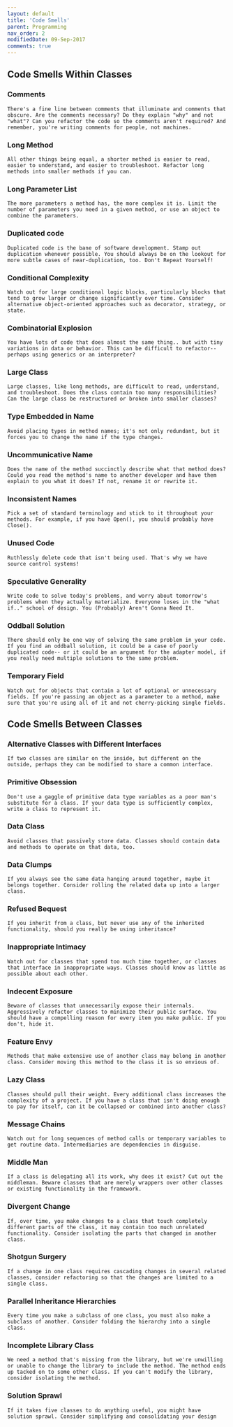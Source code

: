 ```yaml
---
layout: default
title: 'Code Smells'
parent: Programming
nav_order: 2
modifiedDate: 09-Sep-2017
comments: true
---
```


## Code Smells Within Classes
### Comments
    There's a fine line between comments that illuminate and comments that obscure. Are the comments necessary? Do they explain "why" and not "what"? Can you refactor the code so the comments aren't required? And remember, you're writing comments for people, not machines.
### Long Method	
    All other things being equal, a shorter method is easier to read, easier to understand, and easier to troubleshoot. Refactor long methods into smaller methods if you can.
### Long Parameter List	
    The more parameters a method has, the more complex it is. Limit the number of parameters you need in a given method, or use an object to combine the parameters.
### Duplicated code	
    Duplicated code is the bane of software development. Stamp out duplication whenever possible. You should always be on the lookout for more subtle cases of near-duplication, too. Don't Repeat Yourself!
### Conditional Complexity
    Watch out for large conditional logic blocks, particularly blocks that tend to grow larger or change significantly over time. Consider alternative object-oriented approaches such as decorator, strategy, or state.
### Combinatorial Explosion
	You have lots of code that does almost the same thing.. but with tiny variations in data or behavior. This can be difficult to refactor-- perhaps using generics or an interpreter?
### Large Class
	Large classes, like long methods, are difficult to read, understand, and troubleshoot. Does the class contain too many responsibilities? Can the large class be restructured or broken into smaller classes?
### Type Embedded in Name
	Avoid placing types in method names; it's not only redundant, but it forces you to change the name if the type changes.
### Uncommunicative Name
    Does the name of the method succinctly describe what that method does? Could you read the method's name to another developer and have them explain to you what it does? If not, rename it or rewrite it.
### Inconsistent Names
	Pick a set of standard terminology and stick to it throughout your methods. For example, if you have Open(), you should probably have Close().
### Unused Code
	Ruthlessly delete code that isn't being used. That's why we have source control systems!
### Speculative Generality
	Write code to solve today's problems, and worry about tomorrow's problems when they actually materialize. Everyone loses in the "what if.." school of design. You (Probably) Aren't Gonna Need It.
### Oddball Solution
	There should only be one way of solving the same problem in your code. If you find an oddball solution, it could be a case of poorly duplicated code-- or it could be an argument for the adapter model, if you really need multiple solutions to the same problem.
### Temporary Field
	Watch out for objects that contain a lot of optional or unnecessary fields. If you're passing an object as a parameter to a method, make sure that you're using all of it and not cherry-picking single fields.

## Code Smells Between Classes

### Alternative Classes with Different Interfaces
    If two classes are similar on the inside, but different on the outside, perhaps they can be modified to share a common interface.
### Primitive Obsession
	Don't use a gaggle of primitive data type variables as a poor man's substitute for a class. If your data type is sufficiently complex, write a class to represent it. 
### Data Class
	Avoid classes that passively store data. Classes should contain data and methods to operate on that data, too.
### Data Clumps
	If you always see the same data hanging around together, maybe it belongs together. Consider rolling the related data up into a larger class.
### Refused Bequest
	If you inherit from a class, but never use any of the inherited functionality, should you really be using inheritance?
### Inappropriate Intimacy
	Watch out for classes that spend too much time together, or classes that interface in inappropriate ways. Classes should know as little as possible about each other.
### Indecent Exposure
	Beware of classes that unnecessarily expose their internals. Aggressively refactor classes to minimize their public surface. You should have a compelling reason for every item you make public. If you don't, hide it.
### Feature Envy
	Methods that make extensive use of another class may belong in another class. Consider moving this method to the class it is so envious of.
### Lazy Class
	Classes should pull their weight. Every additional class increases the complexity of a project. If you have a class that isn't doing enough to pay for itself, can it be collapsed or combined into another class?
### Message Chains
	Watch out for long sequences of method calls or temporary variables to get routine data. Intermediaries are dependencies in disguise. 
### Middle Man
	If a class is delegating all its work, why does it exist? Cut out the middleman. Beware classes that are merely wrappers over other classes or existing functionality in the framework.
### Divergent Change
	If, over time, you make changes to a class that touch completely different parts of the class, it may contain too much unrelated functionality. Consider isolating the parts that changed in another class.
### Shotgun Surgery
	If a change in one class requires cascading changes in several related classes, consider refactoring so that the changes are limited to a single class.
### Parallel Inheritance Hierarchies
	Every time you make a subclass of one class, you must also make a subclass of another. Consider folding the hierarchy into a single class.
### Incomplete Library Class
	We need a method that's missing from the library, but we're unwilling or unable to change the library to include the method. The method ends up tacked on to some other class. If you can't modify the library, consider isolating the method.
### Solution Sprawl
	If it takes five classes to do anything useful, you might have solution sprawl. Consider simplifying and consolidating your design
  